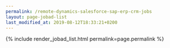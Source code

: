 ```yaml
---
permalink: /remote-dynamics-salesforce-sap-erp-crm-jobs
layout: page-jobad-list
last_modified_at: 2019-08-12T18:33:21+0200
---
```

{% include render_jobad_list.html permalink=page.permalink %}
